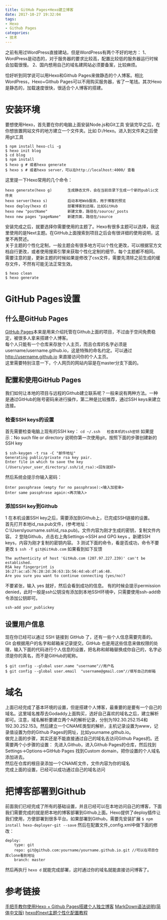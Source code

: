 ```yaml
---
title: GitHub Pages+Hexo建立博客
date: 2017-10-27 19:32:04
tags: 
- Hexo
- Github Pages
categories:
- 技术
---
```


之前有用过WordPress直接建站，但是WordPress有两个不好的地方：
1、WordPress是动态的，对于服务器的要求比较高，配置比较低的服务器运行时候会加载很慢。
2、国内想用自己的域名建网站必须要备案，比较麻烦。

恰好听到同学说可以用Hexo和Github Pages来做静态的个人博客。相比WordPress，Hexo+Github Pages可以不用购买服务器，省了一笔钱。其次Hexo是静态的，加载速度很快，很适合个人博客的搭建。
<!--more-->
# 安装环境
要想使用Hexo，首先要在你的电脑上面安装Node.js和Git工具
安装完毕之后，在你想放置网站文件的地方建立一个文件夹。比如 D:/Hexo。进入到文件夹之后使用git工具
```
$ npm install hexo-cli -g
$ hexo init blog
$ cd blog
$ npm install
$ hexo g # 或者hexo generate
$ hexo s # 或者hexo server，可以在http://localhost:4000/ 查看
```
这里提一下Hexo常用的几个命令：
```
hexo generate(hexo g)       生成静态文件，会在当前目录下生成一个新的public文件夹
hexo server(hexo s)         启动本地Web服务，用于博客的预览
hexo deploy(hexo d)         部署博客到远端，比如GitHub
hexo new "postName"         新建文章，路径在/source/_posts
hexo new pages "pageName"   新建页面，路径在/source
```
安装完成之后，就要选择你需要使用的主题了。Hexo有很多主题可以选择，我这里使用的是Next主题。在GitHub上面搜索到项目之后会有很详细的使用说明，这里不再赘述。<br>
关于主题的个性化定制，一般主题会有很多地方可以个性化更改，可以根据官方文档自行更改，或者使用搜索引擎来获取个性化定制的细节，每个主题都不相同。<br>
需要注意的是，更新主题的时候如果是修改了css文件，需要先清除之前生成的缓存文件，不然有可能无法正常生效。
```
$ hexo clean
$ hexo generate
```
# GitHub Pages设置
## 什么是GitHub Pages
[GitHub Pages](https://pages.github.com/)本来是用来介绍托管在Github上面的项目，不过由于空间免费稳定，被很多人拿来搭建个人博客。<br>
每个人只能有一个仓库来存放个人主页，而且仓库的名字必须是username/username.github.io，这是特殊的命名约定。可以通过 http://username.github.io 来直接访问你的个人主页。<br>
这里需要特别注意一下，个人网页的网站内容是在master分支下面的。
## 配置和使用GitHub Pages
我们如何让本地的项目与远程的Github建立联系呢？一般来说有两种方法。一种是通过GitHub的账号密码来进行操作，第二种是比较推荐，通过SSH keys来建立连接。
### 检查SSH keys的设置
首先需要检查电脑上现有的SSH key：
`cd ~/.ssh   检查本机的ssh密钥`
如果提示：No such file or directory 说明你第一次使用git，按照下面的步骤创建新的SSH key
```
$ ssh-keygen -t rsa -C "邮件地址"
Generating public/private rsa key pair.
Enter file in which to save the key (/Users/your_user_directory/.ssh/id_rsa):<回车就好>
```
然后系统会提示你输入密码：
```
Enter passphrase (empty for no passphrase):<输入加密串>
Enter same passphrase again:<再次输入>
```
### 添加SSH key到Github
1 在本机设置SSH key之后，需要添加到Github上，已完成SSH链接的设置。<br>
首先打开本地id_rsa.pub文件，(参考地址： C:\Users\yourname\.ssh\id_rsa.pub)。文件内容为刚才生成的密钥，复制文件内容。
2 登陆Github，点击右上角Settings->SSH and GPG keys 。新建SSH keys，内容为刚才复制的密钥内容。
3 测试下面的命令，看是否成功，命令不要更改
`$ ssh -T git@GitHub.com`
如果看到如下反馈
```
The authenticity of host 'GitHub.com (207.97.227.239)' can't be established.
RSA key fingerprint is 16:27:ac:a5:76:28:2d:36:63:1b:56:4d:eb:df:a6:48.
Are you sure you want to continue connecting (yes/no)?
```
不要紧张，输入 yes 就好，然后会看到成功的信息。
有的时候会提示permission denied，此时一般是ssh公钥没有添加到本地SSH环境中，只需要使用ssh-add命令添加公钥即可。
```
ssh-add your_publickey
```
## 设置用户信息
现在你已经可以通过 SSH 链接到 GitHub 了，还有一些个人信息需要完善的。
Git 会根据用户的名字和邮箱来记录提交。GitHub 也是用这些信息来做权限的处理，输入下面的代码进行个人信息的设置，把名称和邮箱替换成你自己的，名字必须是你的真名，而不是GitHub的昵称。
```
$ git config --global user.name "username"//用户名
$ git config --global user.email  "username@gmail.com"//填写自己的邮箱
```
# 域名
上面已经完成了基本环境的设置，但是搭建个人博客，最重要的是要有一个自己的域名。这里域名推荐去Godaddy上面购买，选好自己喜欢的域名之后，建立解析即可。注意，域名解析要建立两个A的解析记录，分别为192.30.252.154和192.30.252.153。然后建立一个CNAME类型的解析，主机记录设置为www，记录值设置为你的Github Pages的网址，比如yourname.github.io。<br>
做完上面的步骤，其实还是不能直接通过自己的域名去访问Github Pages的。还需要两个小步骤的设置：
先进入Github，进入Github Pages的仓库，然后找到Settings->Options->GitHub Pages 找到Custom domain，把你设置的个人域名添加进去。<br>
然后在仓库的根目录添加一个CNAME文件，文件内容为你的域名<br>
完成上面的设置，已经可以成功通过自己的域名访问

# 把博客部署到Github
前面我们已经完成了所有的基础设置，并且已经可以在本地访问自己的博客，下面我们需要完成的就是把本地的博客部署到Github上面。Hexo提供了deploy插件让我们使用，方便部署到很多平台。如果部署到Github，需要先安装扩展
`$ npm install hexo-deployer-git --save`
然后在配置文件_config.xml中做下面的修改：
```
deploy:
    type: git
    repo: git@github.com:yourname/yourname.github.io.git //可以在项目仓库clone看到地址
    branch: master
```
然后再执行
`hexo d`
就能完成部署，这时通过你的域名就能直接访问博客了。


# 参考链接
[手把手教你使用Hexo + Github Pages搭建个人独立博客](https://linghucong.js.org/2016/04/15/2016-04-15-hexo-github-pages-blog/)
[MarkDown语法说明(简体中文版)](http://wowubuntu.com/markdown/index.html)
[hexo的next主题个性化配置教程](http://shenzekun.cn/hexo%E7%9A%84next%E4%B8%BB%E9%A2%98%E4%B8%AA%E6%80%A7%E5%8C%96%E9%85%8D%E7%BD%AE%E6%95%99%E7%A8%8B.html)

